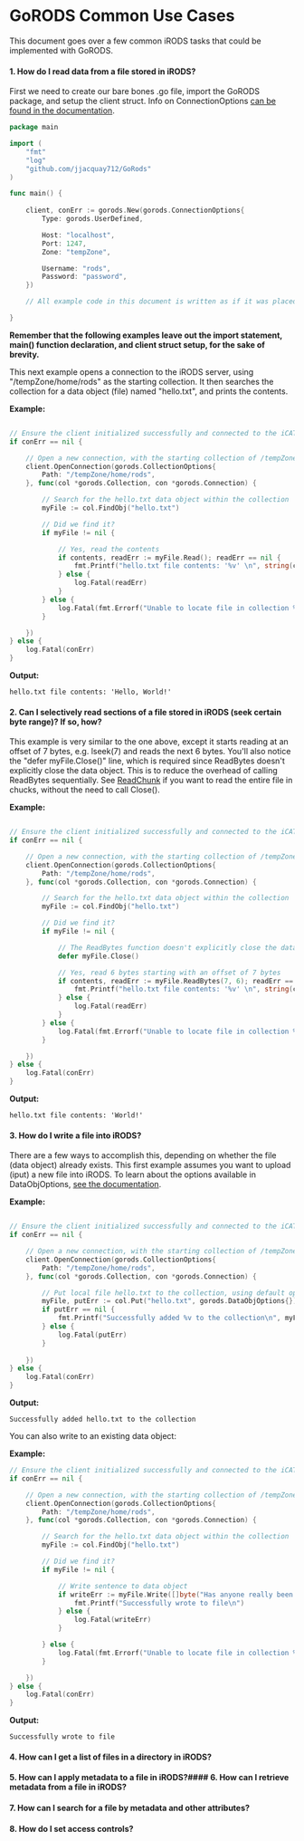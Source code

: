 # GoRODS Common Use Cases

This document goes over a few common iRODS tasks that could be implemented with GoRODS.

#### 1. How do I read data from a file stored in iRODS?

First we need to create our bare bones .go file, import the GoRODS package, and setup the client struct. Info on ConnectionOptions [can be found in the documentation](https://godoc.org/gopkg.in/jjacquay712/GoRods.v1#New).

```go
package main

import (
	"fmt"
	"log"
	"github.com/jjacquay712/GoRods"
)

func main() {
	
	client, conErr := gorods.New(gorods.ConnectionOptions{
		Type: gorods.UserDefined,

		Host: "localhost",
		Port: 1247,
		Zone: "tempZone",

		Username: "rods",
		Password: "password",
	})

	// All example code in this document is written as if it was placed in this context / main func scope, with the client already setup.

}

```

**Remember that the following examples leave out the import statement, main() function declaration, and client struct setup, for the sake of brevity.**

This next example opens a connection to the iRODS server, using "/tempZone/home/rods" as the starting collection. It then searches the collection for a data object (file) named "hello.txt", and prints the contents.

**Example:**
```go

// Ensure the client initialized successfully and connected to the iCAT server
if conErr == nil {

	// Open a new connection, with the starting collection of /tempZone/home/rods
	client.OpenConnection(gorods.CollectionOptions{
		Path: "/tempZone/home/rods",
	}, func(col *gorods.Collection, con *gorods.Connection) {

		// Search for the hello.txt data object within the collection
		myFile := col.FindObj("hello.txt")

		// Did we find it?
		if myFile != nil {

			// Yes, read the contents
			if contents, readErr := myFile.Read(); readErr == nil {
				fmt.Printf("hello.txt file contents: '%v' \n", string(contents))
			} else {
				log.Fatal(readErr)
			}
		} else {
			log.Fatal(fmt.Errorf("Unable to locate file in collection %v", col.Path()))
		}

	})
} else {
	log.Fatal(conErr)
}


```

**Output:**

```
hello.txt file contents: 'Hello, World!' 
```

#### 2. Can I selectively read sections of a file stored in iRODS (seek certain byte range)? If so, how?

This example is very similar to the one above, except it starts reading at an offset of 7 bytes, e.g. lseek(7) and reads the next 6 bytes. You'll also notice the "defer myFile.Close()" line, which is required since ReadBytes doesn't explicitly close the data object. This is to reduce the overhead of calling ReadBytes sequentially. See [ReadChunk](https://godoc.org/gopkg.in/jjacquay712/GoRods.v1#DataObj.ReadChunk) if you want to read the entire file in chucks, without the need to call Close().

**Example:**

```go

// Ensure the client initialized successfully and connected to the iCAT server
if conErr == nil {

	// Open a new connection, with the starting collection of /tempZone/home/rods
	client.OpenConnection(gorods.CollectionOptions{
		Path: "/tempZone/home/rods",
	}, func(col *gorods.Collection, con *gorods.Connection) {

		// Search for the hello.txt data object within the collection
		myFile := col.FindObj("hello.txt")

		// Did we find it?
		if myFile != nil {

			// The ReadBytes function doesn't explicitly close the data object, so we need to make sure it's closed when we're finished reading
			defer myFile.Close()

			// Yes, read 6 bytes starting with an offset of 7 bytes
			if contents, readErr := myFile.ReadBytes(7, 6); readErr == nil {
				fmt.Printf("hello.txt file contents: '%v' \n", string(contents))
			} else {
				log.Fatal(readErr)
			}
		} else {
			log.Fatal(fmt.Errorf("Unable to locate file in collection %v", col.Path()))
		}

	})
} else {
	log.Fatal(conErr)
}
```

**Output:**

```
hello.txt file contents: 'World!' 
```

#### 3. How do I write a file into iRODS?

There are a few ways to accomplish this, depending on whether the file (data object) already exists. This first example assumes you want to upload (iput) a new file into iRODS. To learn about the options available in DataObjOptions, [see the documentation](https://godoc.org/gopkg.in/jjacquay712/GoRods.v1#DataObjOptions).

**Example:**

```go

// Ensure the client initialized successfully and connected to the iCAT server
if conErr == nil {

	// Open a new connection, with the starting collection of /tempZone/home/rods
	client.OpenConnection(gorods.CollectionOptions{
		Path: "/tempZone/home/rods",
	}, func(col *gorods.Collection, con *gorods.Connection) {

		// Put local file hello.txt to the collection, using default options
		myFile, putErr := col.Put("hello.txt", gorods.DataObjOptions{})
		if putErr == nil {
			fmt.Printf("Successfully added %v to the collection\n", myFile.Name())
		} else {
			log.Fatal(putErr)
		}
		
	})
} else {
	log.Fatal(conErr)
}
```

**Output:**
```
Successfully added hello.txt to the collection
```

You can also write to an existing data object:

**Example:**

```go
// Ensure the client initialized successfully and connected to the iCAT server
if conErr == nil {

	// Open a new connection, with the starting collection of /tempZone/home/rods
	client.OpenConnection(gorods.CollectionOptions{
		Path: "/tempZone/home/rods",
	}, func(col *gorods.Collection, con *gorods.Connection) {

		// Search for the hello.txt data object within the collection
		myFile := col.FindObj("hello.txt")

		// Did we find it?
		if myFile != nil {

			// Write sentence to data object
			if writeErr := myFile.Write([]byte("Has anyone really been far as decided to use even go want to do look more like?")); writeErr == nil {
				fmt.Printf("Successfully wrote to file\n")
			} else {
				log.Fatal(writeErr)
			}

		} else {
			log.Fatal(fmt.Errorf("Unable to locate file in collection %v", col.Path()))
		}

	})
} else {
	log.Fatal(conErr)
}

```

**Output:**

```
Successfully wrote to file
```

#### 4. How can I get a list of files in a directory in iRODS?
#### 5. How can I apply metadata to a file in iRODS?#### 6. How can I retrieve metadata from a file in iRODS?
#### 7. How can I search for a file by metadata and other attributes?
#### 8. How do I set access controls?